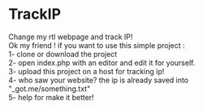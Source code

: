 # TrackIP
Change my rtl webpage and track IP!<br>
Ok my friend ! if you want to use this simple project : <br>
1- clone or download the project <br>
2- open index.php with an editor and edit it for yourself.<br>
3- upload this project on a host for tracking ip!<br>
4- who saw your website? the ip is already saved into "_got.me/something.txt"<br>
5- help for make it better!
